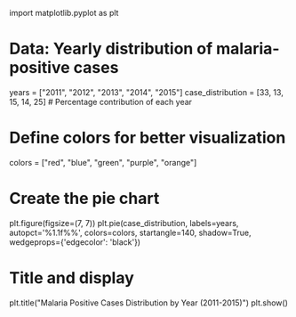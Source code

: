 import matplotlib.pyplot as plt

# Data: Yearly distribution of malaria-positive cases
years = ["2011", "2012", "2013", "2014", "2015"]
case_distribution = [33, 13, 15, 14, 25]  # Percentage contribution of each year

# Define colors for better visualization
colors = ["red", "blue", "green", "purple", "orange"]

# Create the pie chart
plt.figure(figsize=(7, 7))
plt.pie(case_distribution, labels=years, autopct='%1.1f%%', colors=colors, startangle=140, shadow=True, wedgeprops={'edgecolor': 'black'})

# Title and display
plt.title("Malaria Positive Cases Distribution by Year (2011-2015)")
plt.show()
